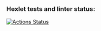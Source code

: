 ### Hexlet tests and linter status:
[![Actions Status](https://github.com/rustamyusupov/frontend-testing-react-project-lvl2/workflows/hexlet-check/badge.svg)](https://github.com/rustamyusupov/frontend-testing-react-project-lvl2/actions)